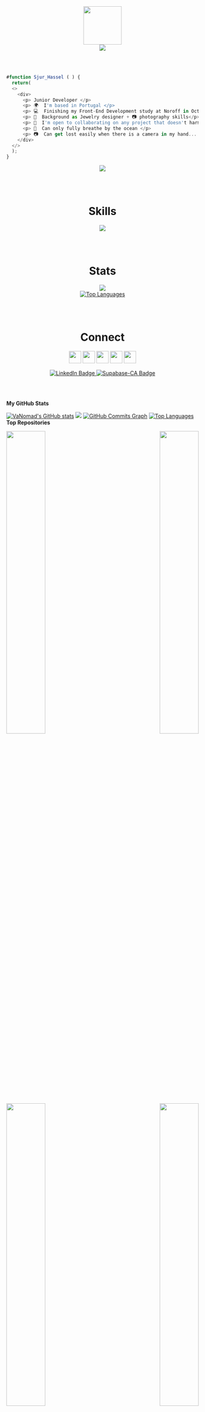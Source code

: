 <!-- Computer GIF ----------------------------------------------------------------------------------------- -->
<div id="header" align="center">
  <img src="https://media.giphy.com/media/mAZf4H4Pi0wwlj3ZAw/giphy.gif" width="100"/>
</div>

<!-- Banner ----------------------------------------------------------------------------------------- -->
<div align="center">
  <img src="https://github.com/VaNomad/VaNomad/assets/77972892/732b7138-0a9b-4183-8b56-0b8a03e610bd">
</div>

<br /><br />

<!-- Code Block ----------------------------------------------------------------------------------------- -->
  ```js
  #function Sjur_Hassel ( ) { 
    return(
    <>
      <div>
        <p> Junior Developer </p>
        <p> 🌍  I'm based in Portugal </p>
        <p> 💻  Finishing my Front-End Development study at Noroff in October 2023 </p>
        <p> 💍  Background as Jewelry designer + 📷 photography skills</p>
        <p> 🤝  I'm open to collaborating on any project that doesn't harm the environment</p>
        <p> 🌊  Can only fully breathe by the ocean </p>
        <p> 📷  Can get lost easily when there is a camera in my hand... </p>
      </div>
    </>
    );
  }
  ```
  
<!-- Followers Badge ----------------------------------------------------------------------------------------- -->
<div align="center">
  <a href="https://www.github.com/VaNomad" target="_blank" rel="noreferrer"><img src="https://img.shields.io/github/followers/VaNomad?logo=github&style=for-the-badge&color=ec4899&labelColor=1c1917" /></a>
</div>

<br /><br />

<!-- Skills Section ----------------------------------------------------------------------------------------- -->
<div align="center">
  <h1>Skills</h1>
</div>
<div>
  <p align="center">
    <a href="https://skillicons.dev">
      <img src="https://skillicons.dev/icons?i=bash,html,css,sass,js,bootstrap,figma,react,vite,tailwind,github,netlify,nodejs,postman,supabase,xd,ps,pr,git,github,codepen,vscode,postgres,wordpress&perline=8"/>
    </a>
  </p>
</div>

<br /><br />

<!-- Stats Section ----------------------------------------------------------------------------------------- -->
<div align="center">
  <h1>Stats</h1>
</div>
<div align="center">
  <img src="https://github-readme-stats.vercel.app/api?username=vanomad&show_icons=true&theme=merko">
  <div>
    <a href="https://github.com/VaNomad" align="left"><img src="https://github-readme-stats.vercel.app/api/top-langs/?username=VaNomad&langs_count=10&title_color=84cc16&text_color=ffffff&icon_color=ec4899&bg_color=1c1917&hide_border=true&locale=en&custom_title=Top%20%Languages" alt="Top Languages" /></a>
  </div>
</div>

<br /><br />

<!-- Connect Section ----------------------------------------------------------------------------------------- -->
<div align="center">
  <h1>Connect</h1>
</div>

<div align="center">
  <p align="center"> <a href="https://discord.com/users/Sjur Hassel - Oct21 FT#8775" target="_blank" rel="noreferrer"><img src="https://raw.githubusercontent.com/danielcranney/readme-generator/main/public/icons/socials/discord.svg" width="32" height="32" /></a> <a href="https://www.facebook.com/sjurhassel" target="_blank" rel="noreferrer"><img src="https://raw.githubusercontent.com/danielcranney/readme-generator/main/public/icons/socials/facebook.svg" width="32" height="32" /></a> <a href="http://www.instagram.com/sjur.io" target="_blank" rel="noreferrer"><img src="https://raw.githubusercontent.com/danielcranney/readme-generator/main/public/icons/socials/instagram.svg" width="32" height="32" /></a> <a href="https://www.linkedin.com/in/sjurhassel" target="_blank" rel="noreferrer"><img src="https://raw.githubusercontent.com/danielcranney/readme-generator/main/public/icons/socials/linkedin.svg" width="32" height="32" /></a> <a href="https://www.youtube.com/c/sarosj" target="_blank" rel="noreferrer"><img src="https://raw.githubusercontent.com/danielcranney/readme-generator/main/public/icons/socials/youtube.svg" width="32" height="32" /></a></p>
</div>

<div id="badges" align="center">
  <a href="https://www.linkedin.com/in/sjurhassel/">
    <img src="https://img.shields.io/badge/LinkedIn-blue?style=for-the-badge&logo=linkedin&logoColor=white" alt="LinkedIn Badge"/>
  </a>
  <a href="https://m.youtube.com/watch?v=hxhfxN6yGcg&pp=ygUcc3VwYWJhc2UgaW50cm9kdWN0aW9uIHNhcm9zag%3D%3D">
    <img src="https://img.shields.io/badge/YouTube-red?style=for-the-badge&logo=youtube&logoColor=white" alt="Supabase-CA Badge"/>
  </a>
</div>

<br /><br />



<!-- Unused code, alternative skillbadges
### Skills  

<p align="left"> <a href="https://git-scm.com/" target="_blank" rel="noreferrer"><img src="https://raw.githubusercontent.com/danielcranney/readme-generator/main/public/icons/skills/git-colored.svg" width="36" height="36" alt="Git" /></a> <a href="https://developer.mozilla.org/en-US/docs/Web/JavaScript" target="_blank" rel="noreferrer"><img src="https://raw.githubusercontent.com/danielcranney/readme-generator/main/public/icons/skills/javascript-colored.svg" width="36" height="36" alt="JavaScript" /></a> <a href="https://developer.mozilla.org/en-US/docs/Glossary/HTML5" target="_blank" rel="noreferrer"><img src="https://raw.githubusercontent.com/danielcranney/readme-generator/main/public/icons/skills/html5-colored.svg" width="36" height="36" alt="HTML5" /></a> <a href="https://reactjs.org/" target="_blank" rel="noreferrer"><img src="https://raw.githubusercontent.com/danielcranney/readme-generator/main/public/icons/skills/react-colored.svg" width="36" height="36" alt="React" /></a> <a href="https://www.w3.org/TR/CSS/#css" target="_blank" rel="noreferrer"><img src="https://raw.githubusercontent.com/danielcranney/readme-generator/main/public/icons/skills/css3-colored.svg" width="36" height="36" alt="CSS3" /></a> <a href="https://sass-lang.com/" target="_blank" rel="noreferrer"><img src="https://raw.githubusercontent.com/danielcranney/readme-generator/main/public/icons/skills/sass-colored.svg" width="36" height="36" alt="Sass" /></a> <a href="https://tailwindcss.com/" target="_blank" rel="noreferrer"><img src="https://raw.githubusercontent.com/danielcranney/readme-generator/main/public/icons/skills/tailwindcss-colored.svg" width="36" height="36" alt="TailwindCSS" /></a> <a href="https://getbootstrap.com/" target="_blank" rel="noreferrer"><img src="https://raw.githubusercontent.com/danielcranney/readme-generator/main/public/icons/skills/bootstrap-colored.svg" width="36" height="36" alt="Bootstrap" /></a> <a href="https://vitejs.dev/" target="_blank" rel="noreferrer"><img src="https://raw.githubusercontent.com/danielcranney/readme-generator/main/public/icons/skills/vite-colored.svg" width="36" height="36" alt="Vite" /></a> <a href="https://supabase.io/" target="_blank" rel="noreferrer"><img src="https://raw.githubusercontent.com/danielcranney/readme-generator/main/public/icons/skills/supabase-colored.svg" width="36" height="36" alt="Supabase" /></a> <a href="https://www.postgresql.org/" target="_blank" rel="noreferrer"><img src="https://raw.githubusercontent.com/danielcranney/readme-generator/main/public/icons/skills/postgresql-colored.svg" width="36" height="36" alt="PostgreSQL" /></a> <a href="https://www.adobe.com/uk/products/photoshop.html" target="_blank" rel="noreferrer"><img src="https://raw.githubusercontent.com/danielcranney/readme-generator/main/public/icons/skills/photoshop-colored.svg" width="36" height="36" alt="Photoshop" /></a> <a href="https://www.adobe.com/uk/products/premiere.html" target="_blank" rel="noreferrer"><img src="https://raw.githubusercontent.com/danielcranney/readme-generator/main/public/icons/skills/premierepro-colored.svg" width="36" height="36" alt="Premiere Pro" /></a> <a href="https://www.adobe.com/uk/products/xd.html" target="_blank" rel="noreferrer"><img src="https://raw.githubusercontent.com/danielcranney/readme-generator/main/public/icons/skills/xd-colored.svg" width="36" height="36" alt="XD" /></a> <a href="https://www.figma.com/" target="_blank" rel="noreferrer"><img src="https://raw.githubusercontent.com/danielcranney/readme-generator/main/public/icons/skills/figma-colored.svg" width="36" height="36" alt="Figma" /></a> </p> 
### Badges
 -->

<b>My GitHub Stats</b>

<a href="http://www.github.com/VaNomad"><img src="https://github-readme-stats.vercel.app/api?username=VaNomad&show_icons=true&hide=&count_private=true&title_color=84cc16&text_color=ffffff&icon_color=ec4899&bg_color=1c1917&hide_border=true&show_icons=true" alt="VaNomad's GitHub stats" /></a>
<a href="http://www.github.com/VaNomad"><img src="https://github-readme-streak-stats.herokuapp.com/?user=VaNomad&stroke=ffffff&background=1c1917&ring=84cc16&fire=84cc16&currStreakNum=ffffff&currStreakLabel=84cc16&sideNums=ffffff&sideLabels=ffffff&dates=ffffff&hide_border=true" /></a>
<a href="http://www.github.com/VaNomad"><img src="https://github-readme-activity-graph.cyclic.app/graph?username=VaNomad&bg_color=1c1917&color=ffffff&line=ec4899&point=ffffff&area_color=1c1917&area=true&hide_border=true&custom_title=GitHub%20Commits%20Graph" alt="GitHub Commits Graph" /></a>
<a href="https://github.com/VaNomad" align="left"><img src="https://github-readme-stats.vercel.app/api/top-langs/?username=VaNomad&langs_count=10&title_color=84cc16&text_color=ffffff&icon_color=ec4899&bg_color=1c1917&hide_border=true&locale=en&custom_title=Top%20%Languages" alt="Top Languages" /></a>
<b>Top Repositories</b>

<div width="100%" align="center"><a href="https://github.com/VaNomad/react-dropdown-menu" align="left"><img align="left" width="45%" src="https://github-readme-stats.vercel.app/api/pin/?username=VaNomad&repo=react-dropdown-menu&title_color=84cc16&text_color=ffffff&icon_color=ec4899&bg_color=1c1917&hide_border=true&locale=en" /></a><a href="https://github.com/VaNomad/counter" align="right"><img align="right" width="45%" src="https://github-readme-stats.vercel.app/api/pin/?username=VaNomad&repo=counter&title_color=84cc16&text_color=ffffff&icon_color=ec4899&bg_color=1c1917&hide_border=true&locale=en" /></a></div><br /><br /><br /><br /><br /><br /><br />

<br /><br /><br /><br /><br />

<div width="100%" align="center"><a href="https://github.com/VaNomad/theDataSite--" align="left"><img align="left" width="45%" src="https://github-readme-stats.vercel.app/api/pin/?username=VaNomad&repo=theDataSite--&title_color=84cc16&text_color=ffffff&icon_color=ec4899&bg_color=1c1917&hide_border=true&locale=en" /></a><a href="https://github.com/VaNomad/social-media-client-ca" align="right"><img align="right" width="45%" src="https://github-readme-stats.vercel.app/api/pin/?username=VaNomad&repo=social-media-client-ca&title_color=84cc16&text_color=ffffff&icon_color=ec4899&bg_color=1c1917&hide_border=true&locale=en" /></a></div>


  
